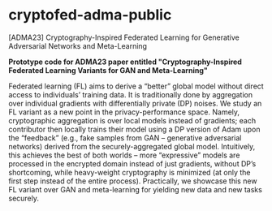  # cryptofed-adma-public
[ADMA23] Cryptography-Inspired Federated Learning for Generative Adversarial Networks and Meta-Learning

**Prototype code for ADMA23 paper entitled "Cryptography-Inspired Federated Learning Variants for GAN and Meta-Learning"**

Federated learning (FL) aims to derive a “better” global model without direct access to individuals’ training data. It is traditionally done by aggregation over individual gradients with differentially private (DP) noises. We study an FL variant as a new point in the privacy-performance space. Namely, cryptographic aggregation is over local models instead of gradients; each contributor then locally trains their model using a DP version of Adam upon the “feedback” (e.g., fake samples from GAN – generative adversarial networks) derived from the securely-aggregated global model. Intuitively, this achieves the best of both worlds – more “expressive” models are processed in the encrypted domain instead of just gradients, without DP’s shortcoming, while heavy-weight cryptography is minimized (at only the first step instead of the entire process). Practically, we showcase this new FL variant over GAN and meta-learning for yielding new data and new tasks securely.


